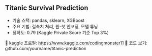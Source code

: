 ## Titanic Survival Prediction
- 기술 스택: pandas, sklearn, XGBoost
- 주요 기법: 결측치 처리, 원-핫 인코딩, 모델 튜닝
- 정확도: 0.79 (Kaggle Private Score 기준 Top 3%)

🔗 kaggle 프로필: https://www.kaggle.com/codingmonster11
📁 코드 보기: github.com/yourname/titanic-prediction
